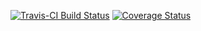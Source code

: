 [![Travis-CI Build Status](https://travis-ci.org/IsaacVerm/marriage.svg?branch=master)](https://travis-ci.org/IsaacVerm/marriage)
[![Coverage Status](https://img.shields.io/codecov/c/github/IsaacVerm/marriage/master.svg)](https://codecov.io/github/IsaacVerm/marriage?branch=master)
